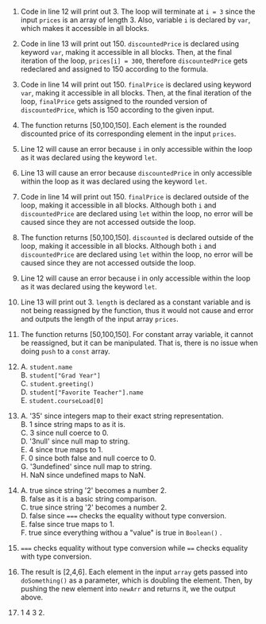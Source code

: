 1. Code in line 12 will print out 3. The loop will terminate at `i = 3` since the input `prices` is an array of length 3. Also, variable `i` is declared by `var`, which makes it accessible in all blocks.

2. Code in line 13 will print out 150. `discountedPrice` is declared using keyword `var`, making it accessible in all blocks. Then, at the final iteration of the loop, `prices[i] = 300`, therefore `discountedPrice` gets redeclared and assigned to 150 according to the formula.

3. Code in line 14 will print out 150. `finalPrice` is declared using keyword `var`, making it accessible in all blocks. Then, at the final iteration of the loop, `finalPrice` gets assigned to the rounded version of `discountedPrice`, which is 150 according to the given input.

4. The function returns [50,100,150]. Each element is the rounded discounted price of its corresponding element in the input `prices`.

5. Line 12 will cause an error because `i` in only accessible within the loop as it was declared using the keyword `let`.

6. Line 13 will cause an error because `discountedPrice` in only accessible within the loop as it was declared using the keyword `let`.

7. Code in line 14 will print out 150. `finalPrice` is declared outside of the loop, making it accessible in all blocks. Although both `i` and `discountedPrice` are declared using `let` within the loop, no error will be caused since they are not accessed outside the loop.
   
8. The function returns [50,100,150]. `discounted` is declared outside of the loop, making it accessible in all blocks. Although both `i` and `discountedPrice` are declared using `let` within the loop, no error will be caused since they are not accessed outside the loop.

9.  Line 12 will cause an error because i in only accessible within the loop as it was declared using the keyword `let`.

10. Line 13 will print out 3. `length` is declared as a constant variable and is not being reassigned by the function, thus it would not cause and error and outputs the length of the input array `prices`.

11. The function returns [50,100,150]. For constant array variable, it cannot be reassigned, but it can be manipulated. That is, there is no issue when doing `push` to a `const` array. 
    
12. A. `student.name` \
    B. `student["Grad Year"]` \
    C. `student.greeting()` \
    D. `student["Favorite Teacher"].name` \
    E. `student.courseLoad[0]`

13. A. '35' since integers map to their exact string representation. \
    B.  1 since string maps to as it is. \
    C.  3 since null coerce to 0. \
    D.  '3null' since null map to string. \
    E.  4 since true maps to 1. \
    F.  0 since both false and null coerce to 0. \
    G.  '3undefined' since null map to string. \
    H.  NaN since undefined maps to NaN.

14. A.  true since string '2' becomes a number 2. \
    B.  false as it is a basic string comparison. \
    C.  true since string '2' becomes a number 2. \
    D.  false since `===` checks the equality without type conversion. \
    E.  false since true maps to 1. \
    F.  true since everything withou a "value" is true in `Boolean()` .

15. `===` checks equality without type conversion while `==` checks equality with type conversion.
    
17. The result is [2,4,6]. Each element in the input `array` gets passed into `doSomething()` as a parameter, which is doubling the element. Then, by pushing the new element into `newArr` and returns it, we the output above.
    
19. 1 4 3 2.